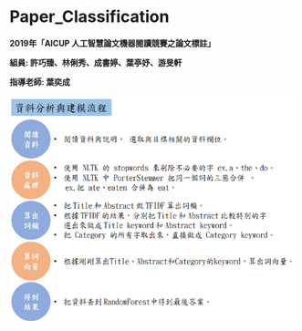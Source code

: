 # Paper_Classification

**2019年「AICUP 人工智慧論文機器閱讀競賽之論文標註」**

**組員: 許巧臻、林俐秀、成書婷、葉亭妤、游旻軒** 

**指導老師: 葉奕成**

<img src="pics/1.PNG" width="500px" height="400px">
